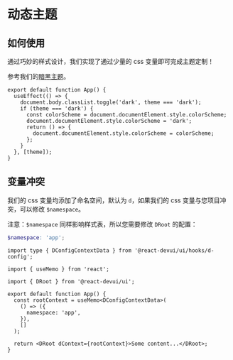 # 动态主题

## 如何使用

通过巧妙的样式设计，我们实现了通过少量的 css 变量即可完成主题定制！

参考我们的[暗黑主题](https://github.com/DevCloudFE/react-devui/blob/main/packages/ui/styles/theme-dark.scss)。

```tsx
export default function App() {
  useEffect(() => {
    document.body.classList.toggle('dark', theme === 'dark');
    if (theme === 'dark') {
      const colorScheme = document.documentElement.style.colorScheme;
      document.documentElement.style.colorScheme = 'dark';
      return () => {
        document.documentElement.style.colorScheme = colorScheme;
      };
    }
  }, [theme]);
}
```

## 变量冲突

我们的 css 变量均添加了命名空间，默认为 `d`，如果我们的 css 变量与您项目冲突，可以修改 `$namespace`。

注意：`$namespace` 同样影响样式表，所以您需要修改 `DRoot` 的配置：

```scss
$namespace: 'app';
```

```tsx
import type { DConfigContextData } from '@react-devui/ui/hooks/d-config';

import { useMemo } from 'react';

import { DRoot } from '@react-devui/ui';

export default function App() {
  const rootContext = useMemo<DConfigContextData>(
    () => ({
      namespace: 'app',
    }),
    []
  );

  return <DRoot dContext={rootContext}>Some content...</DRoot>;
}
```
